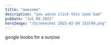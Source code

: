 ```yaml
---
title: "awesome"
description: "you wanna click this sooo bad"
pubDate: "Jul 08 2022"
heroImage: "/Screenshot 2025-02-04 153749.png"
---
```


google boobs for a surpise
